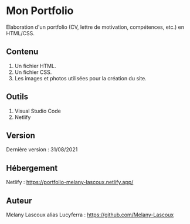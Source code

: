 # Mon Portfolio

Elaboration d'un portfolio (CV, lettre de motivation, compétences, etc.) en HTML/CSS.

## Contenu
1. Un fichier HTML.
2. Un fichier CSS.
4. Les images et photos utilisées pour la création du site.

## Outils
1. Visual Studio Code
2. Netlify

## Version
Dernière version : 31/08/2021

## Hébergement
Netlify : https://portfolio-melany-lascoux.netlify.app/

## Auteur
Melany Lascoux alias Lucyferra : https://github.com/Melany-Lascoux
